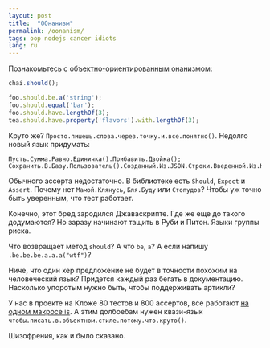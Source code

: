 ```yaml
---
layout: post
title:  "ООнанизм"
permalink: /oonanism/
tags: oop nodejs cancer idiots
lang: ru
---
```


Познакомьтесь с [объектно-ориентированным онанизмом](http://chaijs.com/):

~~~javascript
chai.should();

foo.should.be.a('string');
foo.should.equal('bar');
foo.should.have.lengthOf(3);
tea.should.have.property('flavors').with.lengthOf(3);
~~~

Круто же? `Просто.пишешь.слова.через.точку.и.все.понятно()`. Недолго новый язык
придумать:

~~~bred
Пусть.Сумма.Равно.Единичка().Прибавить.Двойка();
Сохранить.В.Базу.Пользователь().Созданный.Из.JSON.Строки.Введенной.Из.Консоли().
~~~

Обычного ассерта недостаточно. В библиотеке есть `Should`, `Expect` и
`Assert`. Почему нет `Мамой.Клянусь`, `Бля.Буду` или `Стопудов`? Чтобы уж точно
быть уверенным, что тест работает.

Конечно, этот бред зародился Джаваскрипте. Где же еще до такого додумаются? Но
заразу начинают тащить в Руби и Питон. Языки группы риска.

Что возвращает метод `should`? А что `be`, `a`? А если напишу
`.be.be.be.a.a.a("wtf")`?

Ниче, что один хер предложение не будет в точности похожим на человеческий язык?
Придется каждый раз бегать в документацию. Насколько упоротым нужно быть, чтобы
поддерживать артикли?

У нас в проекте на Кложе 80 тестов и 800 ассертов, все работают
[на одном макросе is](https://clojure.github.io/clojure/clojure.test-api.html#clojure.test/is). А
этим долбоебам нужен квази-язык `чтобы.писать.в.объектном.стиле.потому.что.круто()`.

Шизофрения, как и было сказано.
